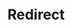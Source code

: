 ﻿---
layout: src/layouts/Redirect.astro
title: Redirect
redirect: /docs/security/authentication/active-directory/custom-containers-for-ad-authentication
pubDate:  2023-01-01
navSearch: false
navSitemap: false
navMenu: false
---
